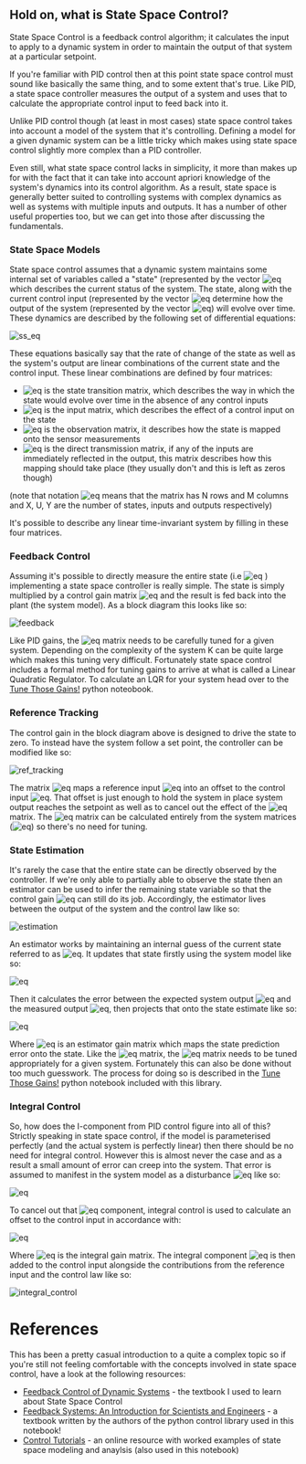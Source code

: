 ## Hold on, what is State Space Control?

State Space Control is a feedback control algorithm; it calculates the input to apply to a dynamic system in order to maintain the output of that system at a particular setpoint. 

If you're familiar with PID control then at this point state space control must sound like basically the same thing, and to some extent that's true. Like PID, a state space controller measures the output of a system and uses that to calculate the appropriate control input to feed back into it.

Unlike PID control though (at least in most cases) state space control takes into account a model of the system that it's controlling. Defining a model for a given dynamic system can be a little tricky which makes using state space control slightly more complex than a PID controller.

Even still, what state space control lacks in simplicity, it more than makes up for with the fact that it can take into account apriori knowledge of the system's dynamics into its control algorithm. As a result, state space is generally better suited to controlling systems with complex dynamics as well as systems with multiple inputs and outputs. It has a number of other useful properties too, but we can get into those after discussing the fundamentals.

### State Space Models

State space control assumes that a dynamic system maintains some internal set of variables called a "state" (represented by the vector ![eq](https://latex.codecogs.com/png.latex?\inline&space;\boldsymbol{x}) which describes the current status of the system. The state, along with the current control input (represented by the vector ![eq](https://latex.codecogs.com/png.latex?\inline&space;\boldsymbol{u}) determine how the output of the system (represented by the vector ![eq](https://latex.codecogs.com/png.latex?\inline&space;\boldsymbol{y})) will evolve over time. These dynamics are described by the following set of differential equations:

![ss_eq](https://user-images.githubusercontent.com/2457362/36207361-f75f2b36-11d8-11e8-924b-ca8caeab9f0f.png)

These equations basically say that the rate of change of the state as well as the system's output are linear combinations of the current state and the control input. These linear combinations are defined by four matrices:

* ![eq](https://latex.codecogs.com/png.latex?\inline&space;A&space;\in&space;\mathbf{R}^{X&space;\times&space;X}) is the state transition matrix, which describes the way in which the state would evolve over time in the absence of any control inputs
* ![eq](https://latex.codecogs.com/png.latex?\inline&space;B&space;\in&space;\mathbf{R}^{X&space;\times&space;U}) is the input matrix, which describes the effect of a control input on the state
* ![eq](https://latex.codecogs.com/png.latex?\inline&space;C&space;\in&space;\mathbf{R}^{Y&space;\times&space;X}) is the observation matrix, it describes how the state is mapped onto the sensor measurements
* ![eq](https://latex.codecogs.com/png.latex?\inline&space;D&space;\in&space;\mathbf{R}^{Y&space;\times&space;U}) is the direct transmission matrix, if any of the inputs are immediately reflected in the output, this matrix describes how this mapping should take place (they usually don't and this is left as zeros though)

(note that notation ![eq](https://latex.codecogs.com/png.latex?\inline&space;\in&space;\mathbf{R}^{N&space;\times&space;M}) means that the matrix has N rows and M columns and X, U, Y are the number of states, inputs and outputs respectively)

It's possible to describe any linear time-invariant system by filling in these four matrices.

### Feedback Control

Assuming it's possible to directly measure the entire state (i.e ![eq](https://latex.codecogs.com/png.latex?\inline&space;\textbf{y}&space;\equiv&space;\textbf{x}) ) implementing a state space controller is really simple. The state is simply multiplied by a control gain matrix ![eq](https://latex.codecogs.com/png.latex?\inline&space;K&space;\in&space;\mathbf{R}^{U&space;\times&space;X}) and the result is fed back into the plant (the system model). As a block diagram this looks like so:

![feedback](https://user-images.githubusercontent.com/2457362/36093336-acd4f89a-102d-11e8-9387-dd48d8455e6f.png)

Like PID gains, the ![eq](https://latex.codecogs.com/png.latex?\inline&space;K) matrix needs to be carefully tuned for a given system. Depending on the complexity of the system K can be quite large which makes this tuning very difficult. Fortunately state space control includes a formal method for tuning gains to arrive at what is called a Linear Quadratic Regulator. To calculate an LQR for your system head over to the [Tune Those Gains!](https://github.com/tomstewart89/StateSpaceControl/tree/master/utils) python noteobook. 

### Reference Tracking

The control gain in the block diagram above is designed to drive the state to zero. To instead have the system follow a set point, the controller can be modified like so:

![ref_tracking](https://user-images.githubusercontent.com/2457362/36093331-a81be854-102d-11e8-97b9-5b5862cef43a.png)

The matrix ![eq](https://latex.codecogs.com/png.latex?\inline&space;\bar{N}&space;\in&space;\mathbf{R}^{U&space;\times&space;Y}) maps a reference input ![eq](https://latex.codecogs.com/png.latex?\inline&space;r&space;\in&space;\mathbf{R}^{Y}) into an offset to the control input ![eq](https://latex.codecogs.com/png.latex?\inline&space;\boldsymbol{u}). That offset is just enough to hold the system in place system output reaches the setpoint as well as to cancel out the effect of the ![eq](https://latex.codecogs.com/png.latex?\inline&space;K) matrix. The ![eq](https://latex.codecogs.com/png.latex?\inline&space;\bar{N}) matrix can be calculated entirely from the system matrices (![eq](https://latex.codecogs.com/png.latex?\inline&space;A,B,C,D)) so there's no need for tuning.

### State Estimation

It's rarely the case that the entire state can be directly observed by the controller. If we're only able to partially able to observe the state then an estimator can be used to infer the remaining state variable so that the control gain ![eq](https://latex.codecogs.com/png.latex?\inline&space;K) can still do its job. Accordingly, the estimator lives between the output of the system and the control law like so: 

![estimation](https://user-images.githubusercontent.com/2457362/36093334-aa67fab2-102d-11e8-8db7-65e12e5d52ed.png)

An estimator works by maintaining an internal guess of the current state referred to as  ![eq](https://latex.codecogs.com/png.latex?\inline&space;\hat{\boldsymbol{x}}). It updates that state firstly using the system model like so:

![eq](https://latex.codecogs.com/png.latex?\boldsymbol{\hat{x}}(t&plus;1)&space;=&space;\boldsymbol{\hat{x}}(t)&space;&plus;&space;(A&space;\boldsymbol{\hat{x}}&space;&plus;&space;B&space;\boldsymbol{u})&space;*&space;dt)

Then it calculates the error between the expected system output ![eq](https://latex.codecogs.com/png.latex?\hat{\textbf{y}}&space;=&space;C&space;\hat{\textbf{x}}) and the measured output  ![eq](https://latex.codecogs.com/png.latex?\inline&space;\boldsymbol{x}), then projects that onto the state estimate like so:

![eq](https://latex.codecogs.com/png.latex?\boldsymbol{\hat{x}}(t&plus;1)&space;\mathrel{&plus;}\mathrel{\mkern-2mu}=&space;L(&space;\boldsymbol{y}&space;-&space;C&space;\boldsymbol{\hat{x}})&space;*&space;dt)

Where ![eq](https://latex.codecogs.com/png.latex?\inline&space;L&space;\in&space;\mathbf{R}^{X&space;\times&space;Y}) is an estimator gain matrix which maps the state prediction error onto the state. Like the ![eq](https://latex.codecogs.com/png.latex?\inline&space;K) matrix, the ![eq](https://latex.codecogs.com/png.latex?\inline&space;L) matrix needs to be tuned appropriately for a given system. Fortunately this can also be done without too much guesswork. The process for doing so is described in the [Tune Those Gains!](https://github.com/tomstewart89/StateSpaceControl/tree/master/utils) python notebook included with this library.

### Integral Control

So, how does the I-component from PID control figure into all of this? Strictly speaking in state space control, if the model is parameterised perfectly (and the actual system is perfectly linear) then there should be no need for integral control. However this is almost never the case and as a result a small amount of error can creep into the system. That error is assumed to manifest in the system model as a disturbance ![eq](https://latex.codecogs.com/png.latex?\inline&space;\boldsymbol{w}) like so:

![eq](https://latex.codecogs.com/png.latex?\frac{d&space;\boldsymbol{x}}{dt}&space;=&space;A&space;\boldsymbol{x}&space;&plus;&space;B&space;\boldsymbol{u}&space;&plus;&space;\boldsymbol{w})

To cancel out that ![eq](https://latex.codecogs.com/png.latex?\inline&space;\boldsymbol{w}) component, integral control is used to calculate an offset to the control input in accordance with:

![eq](https://latex.codecogs.com/png.latex?\hat{\textbf{w}}&space;=&space;I&space;\int_0^\infty&space;\textbf{y}&space;-&space;\textbf{r}&space;\quad&space;dt)

Where ![eq](https://latex.codecogs.com/png.latex?\inline&space;I&space;\in&space;\mathbf{R}^{Y&space;\times&space;Y}) is the integral gain matrix. The integral component ![eq](https://latex.codecogs.com/png.latex?\inline&space;\hat{\boldsymbol{w}}) is then added to the control input alongside the contributions from the reference input and the control law like so:

![integral_control](https://user-images.githubusercontent.com/2457362/36132608-a5abe1bc-10bb-11e8-95fc-5e877b1851db.png)

# References

This has been a pretty casual introduction to a quite a complex topic so if you're still not feeling comfortable with the concepts involved in state space control, have a look at the following resources:

* [Feedback Control of Dynamic Systems](https://www.amazon.com/Feedback-Control-Dynamic-Systems-7th/dp/0133496597)  - the textbook I used to learn about State Space Control
* [Feedback Systems: An Introduction for Scientists and Engineers](http://www.cds.caltech.edu/~murray/FBSwiki) - a textbook written by the authors of the python control library used in this notebook!
* [Control Tutorials](http://ctms.engin.umich.edu/CTMS/index.php?aux=Home) - an online resource with worked examples of state space modeling and anaylsis (also used in this notebook)

